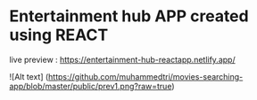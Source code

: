 # Entertainment hub APP created using REACT

live preview : https://entertainment-hub-reactapp.netlify.app/

![Alt text] (https://github.com/muhammedtri/movies-searching-app/blob/master/public/prev1.png?raw=true)
